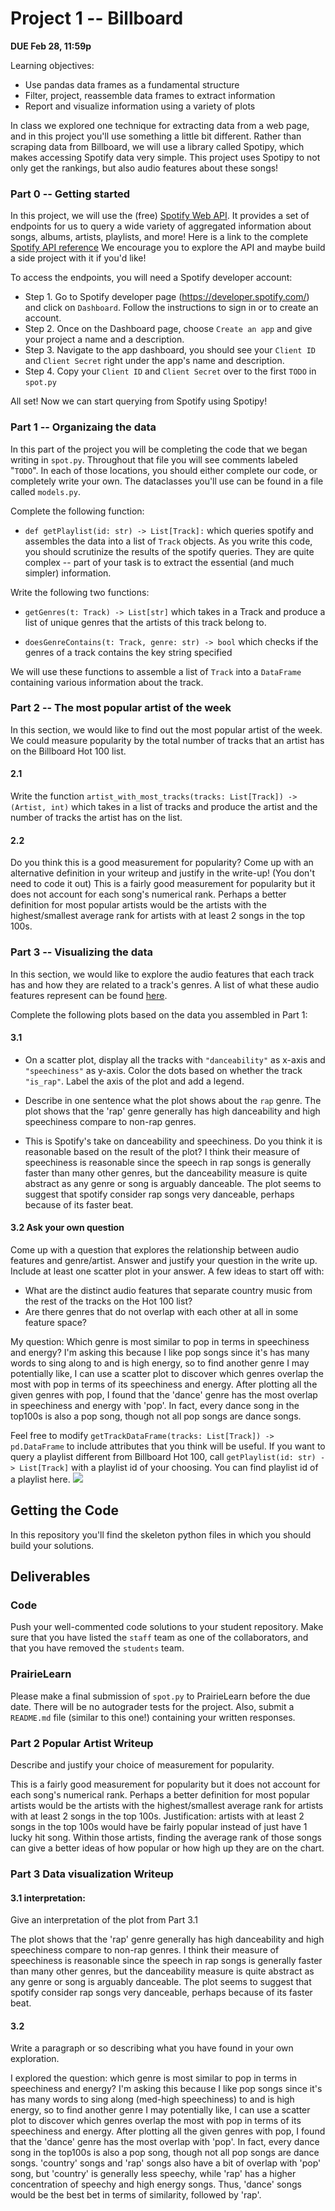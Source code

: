 # Project 1 -- Billboard 

**DUE Feb 28, 11:59p**

Learning objectives:

- Use pandas data frames as a fundamental structure
- Filter, project, reassemble data frames to extract information
- Report and visualize information using a variety of plots

In class we explored one technique for extracting data from a web page, and in this project you'll use something a
little bit different. Rather than scraping data from Billboard, we will use a library called Spotipy, which makes 
accessing Spotify data very simple. 
This project uses Spotipy to not only get the rankings, but also audio features about these songs!

### Part 0 -- Getting started
In this project, we will use the (free) [Spotify Web API](https://developer.spotify.com/documentation/web-api/). It provides a set of endpoints for us to query a wide variety of aggregated information about songs, albums, artists, playlists, and more! Here is a link to the complete [Spotify API reference](https://developer.spotify.com/documentation/web-api/reference/) We encourage you to explore the API and maybe build a side project with it if you'd like! 

To access the endpoints, you will need a Spotify developer account:
- Step 1. Go to Spotify developer page (https://developer.spotify.com/) and click on `Dashboard`. Follow the instructions to sign in or to create an account.
- Step 2. Once on the Dashboard page, choose `Create an app` and give your project a name and a description. 
- Step 3. Navigate to the app dashboard, you should see your `Client ID` and `Client Secret` right under the app's name and description.
- Step 4. Copy your `Client ID` and `Client Secret` over to the first `TODO` in `spot.py`

All set! Now we can start querying from Spotify using Spotipy!

### Part 1 -- Organizaing the data

In this part of the project you will be completing the code that we began writing
in `spot.py`. Throughout that file you will see comments labeled "`TODO`". In each 
of those locations, you should either complete our code, or completely write your
own. The dataclasses you'll use can be found in a file called `models.py`. 

Complete the following function:

- `def getPlaylist(id: str) -> List[Track]:` which queries spotify and assembles the data into a list of `Track` objects. 
As you write this code, you should scrutinize the results of the spotify queries. They are quite
  complex -- part of your task is to extract the essential (and much simpler) information.

Write the following two functions:

- `getGenres(t: Track) -> List[str]` which takes in a Track and produce a list of unique genres that the artists of this track belong to.

- `doesGenreContains(t: Track, genre: str) -> bool` which checks if the genres of a track contains the key string specified

We will use these functions to assemble a list of `Track` into a `DataFrame` containing various information about the track.

### Part 2 -- The most popular artist of the week

In this section, we would like to find out the most popular artist of the week. We could measure popularity by the total number of tracks that an artist has on the Billboard Hot 100 list.

#### 2.1
Write the function `artist_with_most_tracks(tracks: List[Track]) -> (Artist, int)` which takes in a list of tracks and produce the artist and the number of tracks the artist has on the list.

#### 2.2
Do you think this is a good measurement for popularity? Come up with an alternative definition in your writeup and justify in the write-up! (You don't need to code it out)
This is a fairly good measurement for popularity but it does not account for each song's numerical rank. Perhaps a better definition for most popular artists would be the artists with the highest/smallest average rank for artists with at least 2 songs in the top 100s.

### Part 3 -- Visualizing the data

In this section, we would like to explore the audio features that each track has and how they are related to a track's genres. A list of what these audio features represent can be found [here](https://developer.spotify.com/documentation/web-api/reference/#object-audiofeaturesobject).

Complete the following plots based on the data you assembled in Part 1:

#### 3.1
- On a scatter plot, 
display all the tracks with `"danceability"` as x-axis and `"speechiness"` as y-axis. Color the dots based on whether the track `"is_rap"`. 
Label the axis of the plot and add a legend.

- Describe in one sentence what the plot shows about the `rap` genre.
The plot shows that the 'rap' genre generally has high danceability and high speechiness compare to non-rap genres.
- This is Spotify's take on danceability and speechiness. Do you think it is reasonable based on the result of the plot?
I think their measure of speechiness is reasonable since the speech in rap songs is generally faster than many other genres, but the danceability measure is quite abstract as any genre or song is arguably danceable. The plot seems to suggest that spotify consider rap songs very danceable, perhaps because of its faster beat.

#### 3.2 Ask your own question

Come up with a question that explores the relationship between audio features and genre/artist. Answer and justify your question in the write up. Include at least one scatter plot in your answer. A few ideas to start off with:
- What are the distinct audio features that separate country music from the rest of the tracks on the Hot 100 list?
- Are there genres that do not overlap with each other at all in some feature space?

My question: Which genre is most similar to pop in terms in speechiness and energy?
I'm asking this because I like pop songs since it's has many words to sing along to and is high energy, so to find another genre I may potentially like, I can use a scatter plot to discover which genres overlap the most with pop in terms of its speechiness and energy.
After plotting all the given genres with pop, I found that the 'dance' genre has the most overlap in speechiness and energy with 'pop'. In fact, every dance song in the top100s is also a pop song, though not all pop songs are dance songs.

Feel free to modify `getTrackDataFrame(tracks: List[Track]) -> pd.DataFrame` to include attributes that you think will be useful. If you want to query a playlist different from Billboard Hot 100, call `getPlaylist(id: str) -> List[Track]` with a playlist id of your choosing. You can find playlist id of a playlist here. 
![](./playlist_uri.png)

## Getting the Code

In this repository you'll find the skeleton python files in which you should build your solutions. 

## Deliverables

### Code

Push your well-commented code solutions to your student repository. Make sure that you have listed the `staff` team as one of the collaborators, 
and that you have removed the `students` team. 

### PrairieLearn

Please make a final submission of `spot.py` to PrairieLearn before the due date. There will be no autograder tests
for the project. Also, submit a `README.md` file (similar to this one!) containing your written responses.

### Part 2 Popular Artist Writeup

Describe and justify your choice of measurement for popularity. 

This is a fairly good measurement for popularity but it does not account for each song's numerical rank. Perhaps a better definition for most popular artists would be the artists with the highest/smallest average rank for artists with at least 2 songs in the top 100s. 
Justification: artists with at least 2 songs in the top 100s would have be fairly popular instead of just have 1 lucky hit song. Within those artists, finding the average rank of those songs can give a better ideas of how popular or how high up they are on the chart.

### Part 3 Data visualization Writeup

#### 3.1 interpretation:

Give an interpretation of the plot from Part 3.1

The plot shows that the 'rap' genre generally has high danceability and high speechiness compare to non-rap genres.
I think their measure of speechiness is reasonable since the speech in rap songs is generally faster than many other genres, but the danceability measure is quite abstract as any genre or song is arguably danceable. The plot seems to suggest that spotify consider rap songs very danceable, perhaps because of its faster beat.

#### 3.2

Write a paragraph or so describing what you have found in your own exploration. 

I explored the question: which genre is most similar to pop in terms in speechiness and energy?
I'm asking this because I like pop songs since it's has many words to sing along (med-high speechiness) to and is high energy, so to find another genre I may potentially like, I can use a scatter plot to discover which genres overlap the most with pop in terms of its speechiness and energy.
After plotting all the given genres with pop, I found that the 'dance' genre has the most overlap with 'pop'. In fact, every dance song in the top100s is also a pop song, though not all pop songs are dance songs. 'country' songs and 'rap' songs also have a bit of overlap with 'pop' song, but 'country' is generally less speechy, while 'rap' has a higher concentration of speechy and high energy songs. Thus, 'dance' songs would be the best bet in terms of similarity, followed by 'rap'.







